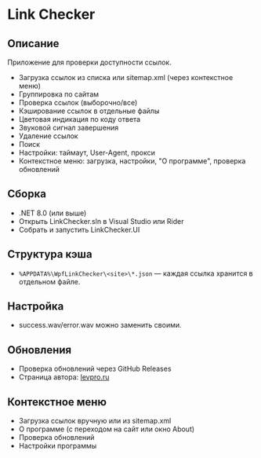 # Link Checker

## Описание  
Приложение для проверки доступности ссылок.  
- Загрузка ссылок из списка или sitemap.xml (через контекстное меню)
- Группировка по сайтам  
- Проверка ссылок (выборочно/все)  
- Кэширование ссылок в отдельные файлы  
- Цветовая индикация по коду ответа  
- Звуковой сигнал завершения  
- Удаление ссылок  
- Поиск  
- Настройки: таймаут, User-Agent, прокси  
- Контекстное меню: загрузка, настройки, "О программе", проверка обновлений

## Сборка  
- .NET 8.0 (или выше)
- Открыть LinkChecker.sln в Visual Studio или Rider
- Собрать и запустить LinkChecker.UI

## Структура кэша  
- `%APPDATA%\WpfLinkChecker\<site>\*.json` — каждая ссылка хранится в отдельном файле.

## Настройка  
- success.wav/error.wav можно заменить своими.

## Обновления  
- Проверка обновлений через GitHub Releases
- Страница автора: [levpro.ru](https://levpro.ru)

## Контекстное меню  
- Загрузка ссылок вручную или из sitemap.xml
- О программе (с переходом на сайт или окно About)
- Проверка обновлений
- Настройки программы
